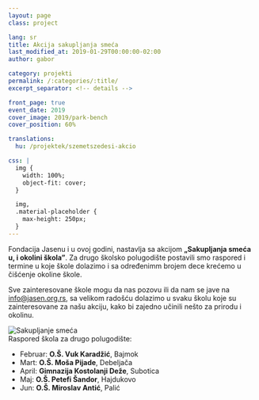 ```yaml
---
layout: page
class: project

lang: sr
title: Akcija sakupljanja smeća
last_modified_at: 2019-01-29T00:00:00-02:00
author: gabor

category: projekti
permalink: /:categories/:title/
excerpt_separator: <!-- details -->

front_page: true
event_date: 2019
cover_image: 2019/park-bench
cover_position: 60%

translations:
  hu: /projektek/szemetszedesi-akcio

css: |
  img {
    width: 100%;
    object-fit: cover;
  }

  img,
  .material-placeholder {
    max-height: 250px;
  }
---
```

Fondacija Jasenu i u ovoj godini, nastavlja sa akcijom **„Sakupljanja smeća u,
i okolini škola”**. Za drugo školsko polugodište postavili smo raspored i
termine u koje škole dolazimo i sa određenimm brojem dece krećemo u čišćenje
okoline škole.

Sve zainteresovane škole mogu da nas pozovu ili da nam se jave na
[info@jasen.org.rs](mailto:info@jasen.org.rs), sa velikom radošću dolazimo u
svaku školu koje su zainteresovane za našu akciju, kako bi zajedno učinili
nešto za prirodu i okolinu.

<!-- details -->

<div class="row">
  <div class="col l6 m12 gallery">
    <img alt="Sakupljanje smeća" src="//storage.googleapis.com/jasen.org.rs/2019/recycle.jpg">
  </div>
  <div class="col l6 m12">
<div markdown="1">
Raspored škola za drugo polugodište:

- Februar: **O.Š. Vuk Karadžić**, Bajmok
- Mart: **O.Š. Moša Pijade**, Debeljača
- April: **Gimnazija Kostolanji Deže**, Subotica
- Maj: **O.Š. Petefi Šandor**, Hajdukovo
- Jun: **O.Š. Miroslav Antić**, Palić
</div>
  </div>
</div>

<script>
"use strict";

document.addEventListener('DOMContentLoaded', () => {
  const elems = document.querySelectorAll('.gallery img');
  M.Materialbox.init(elems, {});
});
</script>
